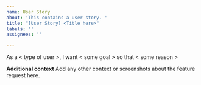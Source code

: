 ```yaml
---
name: User Story
about: 'This contains a user story. '
title: "[User Story] <Title here>"
labels: ''
assignees: ''

---
```


As a < type of user >, I want < some goal > so that < some reason >

**Additional context**
Add any other context or screenshots about the feature request here.
